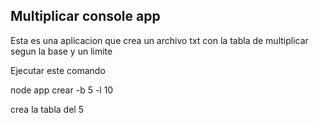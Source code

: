 ## Multiplicar console app

Esta es una aplicacion que crea un archivo txt con la tabla de multiplicar segun la base
y un limite

Ejecutar este comando

node app crear -b 5 -l 10

crea la tabla del 5 